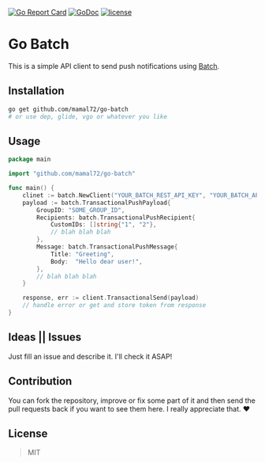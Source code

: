[![Go Report Card](https://goreportcard.com/badge/github.com/mamal72/go-batch)](https://goreportcard.com/report/github.com/mamal72/go-batch)
[![GoDoc](https://godoc.org/github.com/mamal72/go-batch?status.svg)](https://godoc.org/github.com/mamal72/go-batch)
[![license](https://img.shields.io/github/license/mamal72/go-batch.svg)](https://github.com/mamal72/go-batch/blob/master/LICENSE)


# Go Batch

This is a simple API client to send push notifications using [Batch](https://batch.com).


## Installation

```bash
go get github.com/mamal72/go-batch
# or use dep, glide, vgo or whatever you like
```


## Usage

```go
package main

import "github.com/mamal72/go-batch"

func main() {
    clinet := batch.NewClient("YOUR_BATCH_REST_API_KEY", "YOUR_BATCH_API_KEY_FOR_YOUR_APP")
    payload := batch.TransactionalPushPayload{
        GroupID: "SOME_GROUP_ID",
        Recipients: batch.TransactionalPushRecipient{
            CustomIDs: []string{"1", "2"},
            // blah blah blah
        },
        Message: batch.TransactionalPushMessage{
            Title: "Greeting",
            Body:  "Hello dear user!",
        },
        // blah blah blah
    }

    response, err := client.TransactionalSend(payload)
    // handle error or get and store token from response
}
```


## Ideas || Issues

Just fill an issue and describe it. I'll check it ASAP!


## Contribution

You can fork the repository, improve or fix some part of it and then send the pull requests back if you want to see them here. I really appreciate that. :heart:


## License
> MIT
